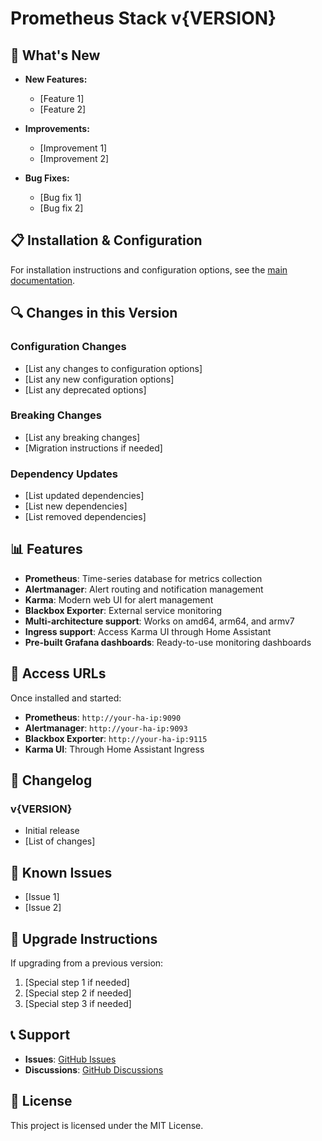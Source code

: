 # Prometheus Stack v{VERSION}

## 🚀 What's New

- **New Features:**
  - [Feature 1]
  - [Feature 2]
  
- **Improvements:**
  - [Improvement 1]
  - [Improvement 2]
  
- **Bug Fixes:**
  - [Bug fix 1]
  - [Bug fix 2]

## 📋 Installation & Configuration

For installation instructions and configuration options, see the [main documentation](README.md).

## 🔍 Changes in this Version

### Configuration Changes
- [List any changes to configuration options]
- [List any new configuration options]
- [List any deprecated options]

### Breaking Changes
- [List any breaking changes]
- [Migration instructions if needed]

### Dependency Updates
- [List updated dependencies]
- [List new dependencies]
- [List removed dependencies]

## 📊 Features

- **Prometheus**: Time-series database for metrics collection
- **Alertmanager**: Alert routing and notification management
- **Karma**: Modern web UI for alert management
- **Blackbox Exporter**: External service monitoring
- **Multi-architecture support**: Works on amd64, arm64, and armv7
- **Ingress support**: Access Karma UI through Home Assistant
- **Pre-built Grafana dashboards**: Ready-to-use monitoring dashboards

## 🔗 Access URLs

Once installed and started:
- **Prometheus**: `http://your-ha-ip:9090`
- **Alertmanager**: `http://your-ha-ip:9093`
- **Blackbox Exporter**: `http://your-ha-ip:9115`
- **Karma UI**: Through Home Assistant Ingress

## 📝 Changelog

### v{VERSION}
- Initial release
- [List of changes]

## 🐛 Known Issues

- [Issue 1]
- [Issue 2]

## 🔧 Upgrade Instructions

If upgrading from a previous version:
1. [Special step 1 if needed]
2. [Special step 2 if needed]
3. [Special step 3 if needed]

## 📞 Support

- **Issues**: [GitHub Issues](https://github.com/sejnub/ha-prometheus-stack/issues)
- **Discussions**: [GitHub Discussions](https://github.com/sejnub/ha-prometheus-stack/discussions)

## 📄 License

This project is licensed under the MIT License. 